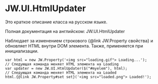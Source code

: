 ﻿# JW.UI.HtmlUpdater

Это краткое описание класса на русском языке.

Полная документация на английском: JW.UI.HtmlUpdater

Наблюдает за изменением строкового {@link JW.Property свойства} и обновляет HTML внутри DOM элемента.
Также, применяется при инициализации.

    var html = new JW.Property('<img src="loading.gif"> Loading...');
    // Следующая команда меняет HTML элемента на Loading
    var updater = new JW.UI.HtmlUpdater($("#myelem"), html);
    // Следующая команда меняет HTML элемента на Loaded
    html.{@link JW.Property#set set}('<img src="loaded.png"> Loaded!');
